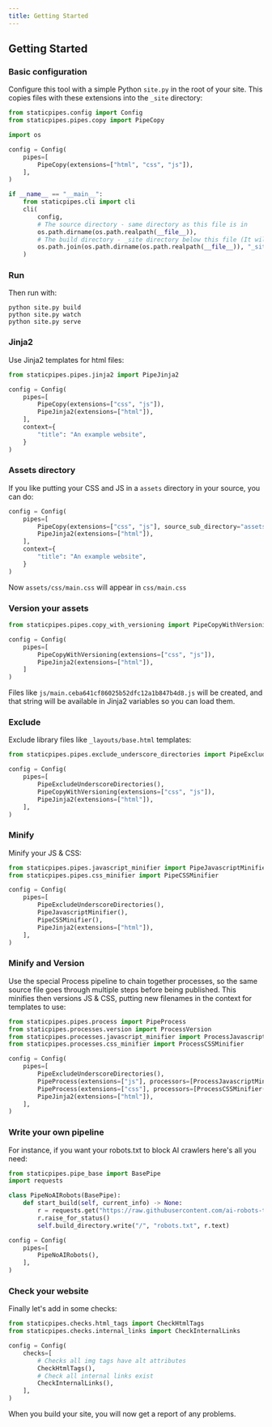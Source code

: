 ```yaml
---
title: Getting Started
---
```


## Getting Started

### Basic configuration

Configure this tool with a simple Python `site.py` in the root of your site. This copies files with these extensions 
into the `_site` directory:

```python
from staticpipes.config import Config
from staticpipes.pipes.copy import PipeCopy

import os

config = Config(
    pipes=[
        PipeCopy(extensions=["html", "css", "js"]),
    ],
)

if __name__ == "__main__":
    from staticpipes.cli import cli
    cli(
        config, 
        # The source directory - same directory as this file is in
        os.path.dirname(os.path.realpath(__file__)), 
        # The build directory - _site directory below this file (It will create it for you!)
        os.path.join(os.path.dirname(os.path.realpath(__file__)), "_site")
    )
```

### Run

Then run with:

    python site.py build
    python site.py watch
    python site.py serve

### Jinja2

Use Jinja2 templates for html files:

```python
from staticpipes.pipes.jinja2 import PipeJinja2

config = Config(
    pipes=[
        PipeCopy(extensions=["css", "js"]),
        PipeJinja2(extensions=["html"]),
    ],
    context={
        "title": "An example website",
    }
)
```

### Assets directory

If you like putting your CSS and JS in a `assets` directory in your source, you can do:

```python
config = Config(
    pipes=[
        PipeCopy(extensions=["css", "js"], source_sub_directory="assets"),
        PipeJinja2(extensions=["html"]),
    ],
    context={
        "title": "An example website",
    }
)
```

Now `assets/css/main.css` will appear in `css/main.css`

### Version your assets

```python
from staticpipes.pipes.copy_with_versioning import PipeCopyWithVersioning

config = Config(
    pipes=[
        PipeCopyWithVersioning(extensions=["css", "js"]),
        PipeJinja2(extensions=["html"]),
    ]
)
```

Files like `js/main.ceba641cf86025b52dfc12a1b847b4d8.js` will be created, and that string will be available in Jinja2 
variables so you can load them.

### Exclude

Exclude library files like `_layouts/base.html` templates:

```python
from staticpipes.pipes.exclude_underscore_directories import PipeExcludeUnderscoreDirectories

config = Config(
    pipes=[
        PipeExcludeUnderscoreDirectories(),
        PipeCopyWithVersioning(extensions=["css", "js"]),
        PipeJinja2(extensions=["html"]),
    ],
)
```

### Minify

Minify your JS & CSS:

```python
from staticpipes.pipes.javascript_minifier import PipeJavascriptMinifier
from staticpipes.pipes.css_minifier import PipeCSSMinifier

config = Config(
    pipes=[
        PipeExcludeUnderscoreDirectories(),
        PipeJavascriptMinifier(),
        PipeCSSMinifier(),
        PipeJinja2(extensions=["html"]),
    ],
)
```

### Minify and Version

Use the special Process pipeline to chain together processes, so the same source file goes through multiple steps 
before being published. This minifies then versions JS & CSS, putting new filenames in the context for templates to use:

```python
from staticpipes.pipes.process import PipeProcess
from staticpipes.processes.version import ProcessVersion
from staticpipes.processes.javascript_minifier import ProcessJavascriptMinifier
from staticpipes.processes.css_minifier import ProcessCSSMinifier

config = Config(
    pipes=[
        PipeExcludeUnderscoreDirectories(),
        PipeProcess(extensions=["js"], processors=[ProcessJavascriptMinifier(), ProcessVersion()]),
        PipeProcess(extensions=["css"], processors=[ProcessCSSMinifier(), ProcessVersion()]),
        PipeJinja2(extensions=["html"]),
    ],
)
```

### Write your own pipeline

For instance, if you want your robots.txt to block AI crawlers here's all you need:

```python
from staticpipes.pipe_base import BasePipe
import requests

class PipeNoAIRobots(BasePipe):
    def start_build(self, current_info) -> None:
        r = requests.get("https://raw.githubusercontent.com/ai-robots-txt/ai.robots.txt/refs/heads/main/robots.txt")
        r.raise_for_status()
        self.build_directory.write("/", "robots.txt", r.text)

config = Config(
    pipes=[
        PipeNoAIRobots(),
    ],
)
```

### Check your website

Finally let's add in some checks:

```python
from staticpipes.checks.html_tags import CheckHtmlTags
from staticpipes.checks.internal_links import CheckInternalLinks

config = Config(
    checks=[
        # Checks all img tags have alt attributes
        CheckHtmlTags(),
        # Check all internal links exist
        CheckInternalLinks(),
    ],
)
```

When you build your site, you will now get a report of any problems.
